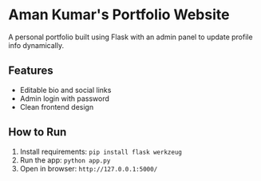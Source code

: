 # Aman Kumar's Portfolio Website

A personal portfolio built using Flask with an admin panel to update profile info dynamically.

## Features
- Editable bio and social links
- Admin login with password
- Clean frontend design

## How to Run
1. Install requirements: `pip install flask werkzeug`
2. Run the app: `python app.py`
3. Open in browser: `http://127.0.0.1:5000/`
